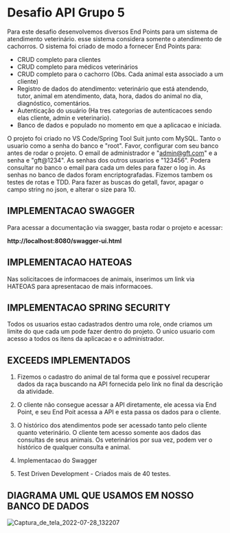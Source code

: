 # Desafio API Grupo 5
Para este desafio desenvolvemos diversos End Points para um sistema de atendimento veterinário. esse sistema considera somente o atendimento de cachorros. O sistema foi criado de modo a fornecer End Points para: 

- CRUD completo para clientes
- CRUD completo para médicos veterinários 
- CRUD completo para o cachorro (Obs. Cada animal esta associado a um cliente) 
- Registro de dados do atendimento: veterinário que está atendendo, tutor, animal em atendimento, data, hora, dados do animal no dia, diagnóstico, comentários. 
- Autenticação do usuário (Ha tres categorias de autenticacoes sendo elas cliente, admin e veterinario). 
- Banco de dados e populado no momento em que a aplicacao e iniciada.

O projeto foi criado no VS Code/Spring Tool Suit junto com MySQL. Tanto o usuario como a senha do banco e "root". Favor, configurar com seu banco antes de rodar o projeto. 
O email de administrador e "admin@gft.com" e a senha e "gft@1234". As senhas dos outros usuarios e "123456". Podera consultar no banco o email para cada um deles para fazer o log in. As senhas no banco de dados foram encriptografadas. 
Fizemos tambem os testes de rotas e TDD. 
Para fazer as buscas do getall, favor, apagar o campo string no json, e alterar o size para 10.

## IMPLEMENTACAO SWAGGER

Para acessar a documentação via swagger, basta rodar o projeto e acessar:

**http://localhost:8080/swagger-ui.html**

## IMPLEMENTACAO HATEOAS

Nas solicitacoes de informacoes de animais, inserimos um link via HATEOAS para apresentacao de mais informacoes. 

## IMPLEMENTACAO SPRING SECURITY

Todos os usuarios estao cadastrados dentro uma role, onde criamos um limite do que cada um pode fazer dentro do projeto. O unico usuario com acesso a todos os itens da aplicacao e o administrador. 

## EXCEEDS IMPLEMENTADOS 

1. Fizemos o cadastro  do  animal de tal forma que e possivel recuperar dados da raça buscando na API fornecida pelo link no final da descrição da atividade. 

2. O cliente não consegue acessar a API diretamente, ele acessa via End Point, e seu End Poit acessa a API e esta passa os dados para o cliente. 

3. O histórico dos atendimentos pode ser acessado tanto pelo cliente quanto veterinário. O cliente tem acesso somente aos dados das consultas de seus animais. Os veterinários por sua vez, podem ver o histórico de qualquer consulta e animal. 

4. Implementacao do Swagger

5. Test Driven Development - Criados mais de 40 testes.  


## DIAGRAMA UML QUE USAMOS EM NOSSO BANCO DE DADOS

![Captura_de_tela_2022-07-28_132207](/uploads/e2c4c994b5b01c66f3e4cd3eb8d682ff/Captura_de_tela_2022-07-28_132207.png)




